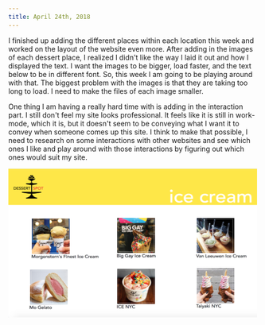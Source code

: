 ```yaml
---
title: April 24th, 2018
---
```


I finished up adding the different places within each location this week and worked on the layout of the website even more. After adding in the images of each dessert place, I realized I didn't like the way I laid it out and how I displayed the text. I want the images to be bigger, load faster, and the text below to be in different font. So, this week I am going to be playing around with that. The biggest problem with the images is that they are taking too long to load. I need to make the files of each image smaller.

One thing I am having a really hard time with is adding in the interaction part. I still don't feel my site looks professional. It feels like it is still in work-mode, which it is, but it doesn't seem to be conveying what I want it to convey when someone comes up this site. I think to make that possible, I need to research on some interactions with other websites and see which ones I like and play around with those interactions by figuring out which ones would suit my site.

<img src="assets/icecreamsoholayout.jpg" height="300px" width="500px">